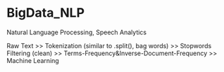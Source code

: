 # BigData_NLP
Natural Language Processing, Speech Analytics

Raw Text >> Tokenization (similar to .split(), bag words) >> Stopwords Filtering (clean) >> Terms-Frequency&Inverse-Document-Frequency >> Machine Learning


